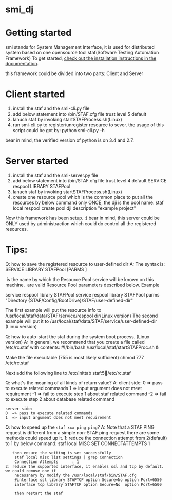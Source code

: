 # smi_dj
Getting started
===============

smi stands for System Management Interface, it is used for distributed system based on
one opensource tool staf(Software Testing Automation Framework) To get started, [check out the installation
instructions in the
documentation](http://staf.sourceforge.net/).

this framework could be divided into two parts: Client and Server

Client started
===============

1. install the staf and the smi-cli.py file
2. add below statement into <STAFDIR>/bin/STAF.cfg file
  trust level 5 default
3. lanuch staf by invoking startSTAFProcess.sh(Linux)
4. run smi-cli.py to register/unregister resource to sever. the usage of this script could be got by:
  python smi-cli.py -h

bear in mind, the verified version of python is  on 3.4 and 2.7.


Server started
===============
1. install the staf and the smi-server.py file
2. add below statement into <STAFDIR>/bin/STAF.cfg file
  trust level 4 default
  SERVICE respool LIBRARY STAFPool
3. lanuch staf by invoking startSTAFProcess.sh(Linux)
4. create one resource pool which is the common place to put all the resources by below command only ONCE,
  the dji is the pool name:
  staf local respool create pool dji description "example project" 

Now this framework has been setup. :) bear in mind, this server could be ONLY used by administraction which could do control all the registered resources.

Tips:
================
Q: how to save the registered resource to user-defined dir
A:  The syntax is:
SERVICE <Name> LIBRARY STAFPool [PARMS <Parameters>]

<Name> is the name by which the Resource Pool service will be known on this machine.
<Parameters> are valid Resource Pool parameters described below.
Example

service respool library STAFPool
service respool library STAFPool parms "Directory {STAF/Config/BootDrive}/STAF/user-defined-dir"

The first example will put the resource info to /usr/local/staf/data/STAF/service/respool dir(Linux version)
The second example will put it to /usr/local/staf/data/STAF/service/user-defined-dir (Linux version)

Q: how to auto-start the staf during the system boot process.  (Linux version)
A: In general, we recommend that you create a file called /etc/rc.staf with contents:
    #!/bin/bash
    /usr/local/staf/startSTAFProc.sh &

Make the file executable (755 is most likely sufficient)
    chmod 777 /etc/rc.staf

Next add the following line to /etc/inittab
    staf:5:boot:/etc/rc.staf

Q: what's the meaning of all kinds of return value?
A:
    client side:
    0  => pass to execute related commands
    1  => input argument does not meet requirement
    -1 => fail to execute step 1 about staf related command
    -2 => fail to execute step 2 about database related command

    server side:
    0  => pass to execute related commands
    1  => input argument does not meet requirement

Q: how to speed up the `staf xxx ping ping`?
A:
    Note that a STAF PING request is different from a simple non-STAF ping request
    there are some methods could speed up it.
    1: reduce the connection attempt from 2(default) to 1 by below command:
        staf local MISC SET CONNECTATTEMPTS 1
        
       then ensure the setting is set successfully
        staf local misc list settings | grep Connection
        Connection Attempts      : 1
    2: reduce the supported interface, it enables ssl and tcp by default. we could remove one if 
        necessnary by modify the /usr/local/staf/bin/STAF.cfg
        #interface ssl library STAFTCP option Secure=No option Port=6550
        interface tcp library STAFTCP option Secure=No  option Port=6500

        then restart the staf


